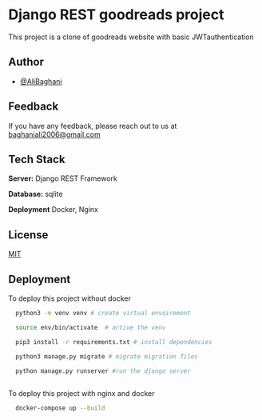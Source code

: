 
# Django REST goodreads project

This project is a clone of goodreads website with basic JWTauthentication

## Author

- [@AliBaghani](https://github.com/alibaghhani)


## Feedback

If you have any feedback, please reach out to us at baghaniali2006@gmail.com


## Tech Stack


**Server:** Django REST Framework

**Database:** sqlite

**Deployment** Docker, Nginx






## License

[MIT](https://choosealicense.com/licenses/mit/)



## Deployment

To deploy this project without docker 

```bash
  python3 -m venv venv # create virtual envoirement

  source env/bin/activate  # active the venv

  pip3 install -r requirements.txt # install dependencies

  python3 manage.py migrate # migrate migration files

  python manage.py runserver #run the django server
  
```

To deploy this project with nginx and docker

```bash
  docker-compose up --build  
```
